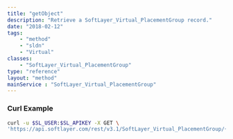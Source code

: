 ```yaml
---
title: "getObject"
description: "Retrieve a SoftLayer_Virtual_PlacementGroup record."
date: "2018-02-12"
tags:
    - "method"
    - "sldn"
    - "Virtual"
classes:
    - "SoftLayer_Virtual_PlacementGroup"
type: "reference"
layout: "method"
mainService : "SoftLayer_Virtual_PlacementGroup"
---
```


### Curl Example
```bash
curl -u $SL_USER:$SL_APIKEY -X GET \
'https://api.softlayer.com/rest/v3.1/SoftLayer_Virtual_PlacementGroup/{SoftLayer_Virtual_PlacementGroupID}/getObject'
```
